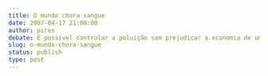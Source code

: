 ```yaml
---
title: O mundo chora sangue
date: 2007-04-17 21:00:00
author: pires
debate: É possível controlar a poluição sem prejudicar a economia de um país?
slug: o-mundo-chora-sangue
status: publish 
type: post
---
```



